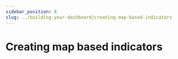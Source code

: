 ```yaml
---
sidebar_position: 8
slug: ../building-your-dashboard/creating-map-based-indicators
---
```


# Creating map based indicators